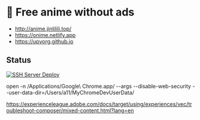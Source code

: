 # 🌸 Free anime without ads

- http://anime.jinlilili.top/
- https://onime.netlify.app
- https://upvorg.github.io

## Status

[![SSH Server Deploy](https://github.com/upvorg/upvorg.github.io/actions/workflows/deploy.yml/badge.svg?branch=json-server)](https://github.com/upvorg/upvorg.github.io/actions/workflows/deploy.yml)

open -n /Applications/Google\ Chrome.app/ --args --disable-web-security --user-data-dir=/Users/a11/MyChromeDevUserData/

https://experienceleague.adobe.com/docs/target/using/experiences/vec/troubleshoot-composer/mixed-content.html?lang=en
